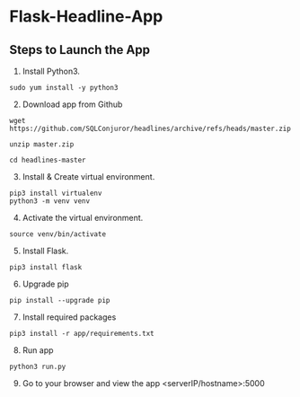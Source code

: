 # Flask-Headline-App

## Steps to Launch the App
1. Install Python3.
```
sudo yum install -y python3
```

2. Download app from Github
```
wget https://github.com/SQLConjuror/headlines/archive/refs/heads/master.zip

unzip master.zip

cd headlines-master
```

3. Install & Create virtual environment.
```
pip3 install virtualenv
python3 -m venv venv
```

4. Activate the virtual environment.
```
source venv/bin/activate
```

5. Install Flask.
```
pip3 install flask
```

6. Upgrade pip 
```
pip install --upgrade pip
```

7. Install required packages
```
pip3 install -r app/requirements.txt
```

8. Run app
```
python3 run.py
```

9. Go to your browser and view the app
<serverIP/hostname>:5000
